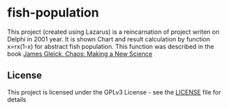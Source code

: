 # fish-population
This project (created using Lazarus) is a reincarnation of project writen on Delphi in 2001 year.
It is shown Chart and result calculation by function x=rx(1-x) for abstract fish population.
This function was described in the book [James Gleick. Chaos: Making a New Science](https://en.wikipedia.org/wiki/Chaos:_Making_a_New_Science)

## License

This project is licensed under the GPLv3 License - see the [LICENSE](LICENSE) file for details

